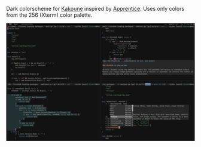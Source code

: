 Dark colorscheme for [Kakoune][kak] inspired by [Apprentice][apprentice].
Uses only colors from the 256 (Xterm) color palette.


![](./screenshot.png)

[apprentice]: https://github.com/romainl/Apprentice
[kak]: https://kakoune.org
